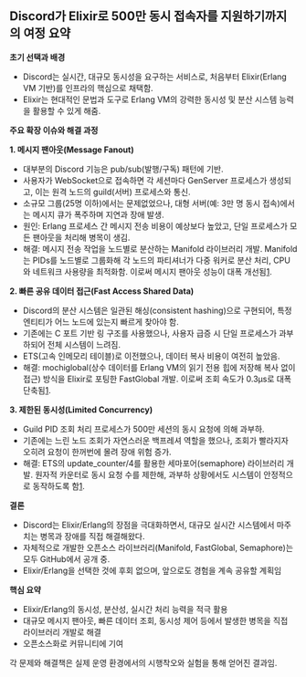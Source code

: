 ## Discord가 Elixir로 500만 동시 접속자를 지원하기까지의 여정 요약

**초기 선택과 배경**
- Discord는 실시간, 대규모 동시성을 요구하는 서비스로, 처음부터 Elixir(Erlang VM 기반)를 인프라의 핵심으로 채택함.
- Elixir는 현대적인 문법과 도구로 Erlang VM의 강력한 동시성 및 분산 시스템 능력을 활용할 수 있게 해줌.

**주요 확장 이슈와 해결 과정**

**1. 메시지 팬아웃(Message Fanout)**
- 대부분의 Discord 기능은 pub/sub(발행/구독) 패턴에 기반.
- 사용자가 WebSocket으로 접속하면 각 세션마다 GenServer 프로세스가 생성되고, 이는 원격 노드의 guild(서버) 프로세스와 통신.
- 소규모 그룹(25명 이하)에서는 문제없었으나, 대형 서버(예: 3만 명 동시 접속)에서는 메시지 큐가 폭주하며 지연과 장애 발생.
- 원인: Erlang 프로세스 간 메시지 전송 비용이 예상보다 높았고, 단일 프로세스가 모든 팬아웃을 처리해 병목이 생김.
- 해결: 메시지 전송 작업을 노드별로 분산하는 Manifold 라이브러리 개발. Manifold는 PIDs를 노드별로 그룹화해 각 노드의 파티셔너가 다중 워커로 분산 처리, CPU와 네트워크 사용량을 최적화함. 이로써 메시지 팬아웃 성능이 대폭 개선됨[1](https://discord.com/blog/how-discord-scaled-elixir-to-5-000-000-concurrent-users).
    

**2. 빠른 공유 데이터 접근(Fast Access Shared Data)**
- Discord의 분산 시스템은 일관된 해싱(consistent hashing)으로 구현되어, 특정 엔티티가 어느 노드에 있는지 빠르게 찾아야 함.
- 기존에는 C 포트 기반 링 구조를 사용했으나, 사용자 급증 시 단일 프로세스가 과부하되어 전체 시스템이 느려짐.
- ETS(고속 인메모리 테이블)로 이전했으나, 데이터 복사 비용이 여전히 높았음.
- 해결: mochiglobal(상수 데이터를 Erlang VM의 읽기 전용 힙에 저장해 복사 없이 접근) 방식을 Elixir로 포팅한 FastGlobal 개발. 이로써 조회 속도가 0.3μs로 대폭 단축됨[1](https://discord.com/blog/how-discord-scaled-elixir-to-5-000-000-concurrent-users).
    
**3. 제한된 동시성(Limited Concurrency)**
- Guild PID 조회 처리 프로세스가 500만 세션의 동시 요청에 의해 과부하.
- 기존에는 느린 노드 조회가 자연스러운 백프레셔 역할을 했으나, 조회가 빨라지자 오히려 요청이 한꺼번에 몰려 장애 위험 증가.
- 해결: ETS의 update_counter/4를 활용한 세마포어(semaphore) 라이브러리 개발. 원자적 카운터로 동시 요청 수를 제한해, 과부하 상황에서도 시스템이 안정적으로 동작하도록 함[1](https://discord.com/blog/how-discord-scaled-elixir-to-5-000-000-concurrent-users).
    

**결론**
- Discord는 Elixir/Erlang의 장점을 극대화하면서, 대규모 실시간 시스템에서 마주치는 병목과 장애를 직접 해결해왔다.
- 자체적으로 개발한 오픈소스 라이브러리(Manifold, FastGlobal, Semaphore)는 모두 GitHub에서 공개 중.
- Elixir/Erlang을 선택한 것에 후회 없으며, 앞으로도 경험을 계속 공유할 계획임

**핵심 요약**
- Elixir/Erlang의 동시성, 분산성, 실시간 처리 능력을 적극 활용
- 대규모 메시지 팬아웃, 빠른 데이터 조회, 동시성 제어 등에서 발생한 병목을 직접 라이브러리 개발로 해결
- 오픈소스화로 커뮤니티에 기여

각 문제와 해결책은 실제 운영 환경에서의 시행착오와 실험을 통해 얻어진 결과임.